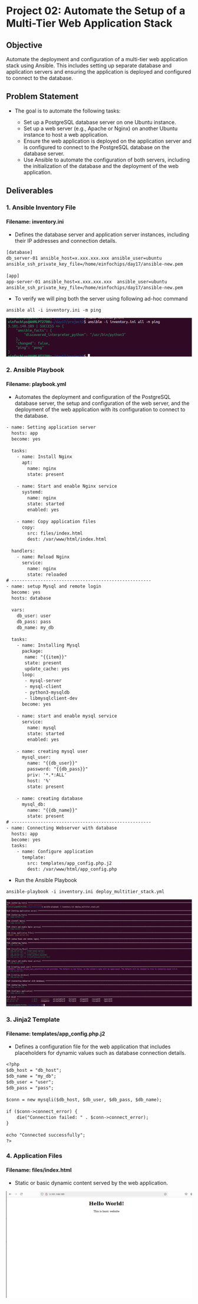 # Project 02: Automate the Setup of a Multi-Tier Web Application Stack
## Objective

Automate the deployment and configuration of a multi-tier web application stack using Ansible. This includes setting up separate database and application servers and ensuring the application is deployed and configured to connect to the database.
## Problem Statement

-   The goal is to automate the following tasks:

    -   Set up a PostgreSQL database server on one Ubuntu instance.
    -   Set up a web server (e.g., Apache or Nginx) on another Ubuntu instance to host a web application.
    -   Ensure the web application is deployed on the application server and is configured to connect to the PostgreSQL database on the database server.
    -   Use Ansible to automate the configuration of both servers, including the initialization of the database and the deployment of the web application.

## Deliverables

### 1. Ansible Inventory File

#### Filename: inventory.ini

-   Defines the database server and application server instances, including their IP addresses and connection details.

```
[database]
db_server-01 ansible_host=x.xxx.xxx.xxx ansible_user=ubuntu ansible_ssh_private_key_file=/home/einfochips/day17/ansible-new.pem

[app]
app-server-01 ansible_host=x.xxx.xxx.xxx  ansible_user=ubuntu ansible_ssh_private_key_file=/home/einfochips/day17/ansible-new.pem
```

-   To verify we will ping both the server using following ad-hoc command
```
ansible all -i inventory.ini -m ping
```
![alt text](<project2/Screenshot from 2024-08-01 17-49-06.png>)
### 2. Ansible Playbook

#### Filename: playbook.yml

-   Automates the deployment and configuration of the PostgreSQL database server, the setup and configuration of the web server, and the deployment of the web application with its configuration to connect to the database.

```
- name: Setting application server
  hosts: app
  become: yes

  tasks:
    - name: Install Nginx
      apt:
        name: nginx
        state: present

    - name: Start and enable Nginx service
      systemd:
        name: nginx
        state: started
        enabled: yes

    - name: Copy application files
      copy:
        src: files/index.html
        dest: /var/www/html/index.html

  handlers:
    - name: Reload Nginx
      service:
        name: nginx
        state: reloaded
# -----------------------------------------------------
- name: setup Mysql and remote login
  become: yes
  hosts: database

  vars: 
    db_user: user
    db_pass: pass
    db_name: my_db
  
  tasks:
    - name: Installing Mysql 
      package:
       name: "{{item}}"
       state: present
       update_cache: yes
      loop:
       - mysql-server
       - mysql-client 
       - python3-mysqldb
       - libmysqlclient-dev
      become: yes

    - name: start and enable mysql service
      service:
        name: mysql
        state: started
        enabled: yes

    - name: creating mysql user
      mysql_user:
        name: "{{db_user}}"
        password: "{{db_pass}}"
        priv: '*.*:ALL'
        host: '%'
        state: present

    - name: creating database
      mysql_db:
        name: "{{db_name}}"
        state: present
# -----------------------------------------------------
- name: Connecting Webserver with database
  hosts: app
  become: yes
  tasks:
    - name: Configure application
      template:
        src: templates/app_config.php.j2
        dest: /var/www/html/app_config.php
```
-   Run the Ansible Playbook
```
ansible-playbook -i inventory.ini deploy_multitier_stack.yml
```

![alt text](<project2/Screenshot from 2024-08-01 19-28-17.png>)

### 3. Jinja2 Template
#### Filename: templates/app_config.php.j2
-   Defines a configuration file for the web application that includes placeholders for dynamic values such as database connection details.

```
<?php
$db_host = "db_host";
$db_name = "my_db";
$db_user = "user";
$db_pass = "pass";

$conn = new mysqli($db_host, $db_user, $db_pass, $db_name);

if ($conn->connect_error) {
    die("Connection failed: " . $conn->connect_error);
}

echo "Connected successfully";
?>
```

### 4. Application Files

#### Filename: files/index.html
-   Static or basic dynamic content served by the web application.

![alt text](<project2/Screenshot from 2024-08-01 19-28-34.png>)